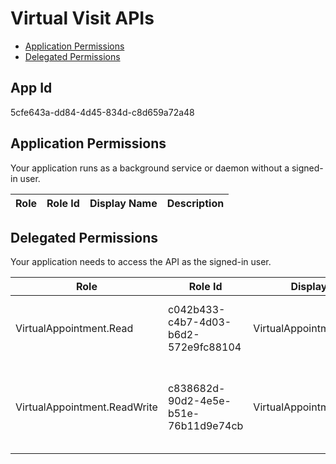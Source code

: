 # Virtual Visit APIs
- [Application Permissions](#application-permissions)
- [Delegated Permissions](#delegated-permissions)

## App Id
5cfe643a-dd84-4d45-834d-c8d659a72a48

## Application Permissions
Your application runs as a background service or daemon without a signed-in user.

| Role | Role Id | Display Name | Description |
|---|---|---|---|

## Delegated Permissions
Your application needs to access the API as the signed-in user. 

| Role | Role Id | Display Name | Description |
|---|---|---|---|
| VirtualAppointment.Read | c042b433-c4b7-4d03-b6d2-572e9fc88104 | VirtualAppointment.Read | Allows application to read your Virtual Appointment. |
| VirtualAppointment.ReadWrite | c838682d-90d2-4e5e-b51e-76b11d9e74cb | VirtualAppointment.ReadWrite | Allows application to create, update, delete your Virtual Appointment |

